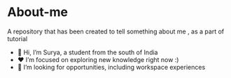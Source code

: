 # About-me
A repository that has been created to tell something about me , as a part of tutorial

- 👋 Hi, I’m Surya, a student from the south of India
- ❤️  I’m focused on exploring new knowledge right now :)
- 🌱 I’m looking for opportunities, including workspace experiences 

<!---

--->
